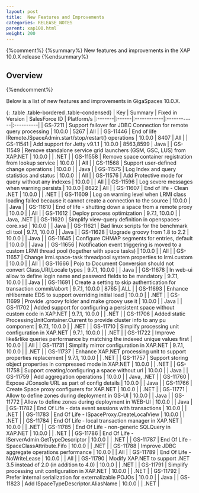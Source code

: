```yaml
---
layout: post
title:  New Features and Improvements
categories: RELEASE_NOTES
parent: xap100.html
weight: 200
---
```


{%comment%}
{%summary%} New features and improvements in the XAP 10.0.X release {%endsummary%}

## Overview
{%endcomment%}

Below is a list of new features and improvements in GigaSpaces 10.0.X.


{: .table .table-bordered .table-condensed}
| Key | Summary | Fixed in Version | SalesForce ID | Platform/s
|:-------|:------|:------------|:------------|:----------|
| GS-7211  | Support failover for JDBC Connection for remote query processing | 10.0.0 | 5267 | All |
| GS-11446 | End of life IRemoteJSpaceAdmin.start/stop/restart() operations | 10.0.0 | 8407 | All |
| GS-11541 | Add support for Jetty v9.1.1 | 10.0.0 | 8563,8599 | Java |
| GS-11549 | Remove standalone service grid launchers (GSM, GSC, LUS) from XAP.NET | 10.0.0 |  | .NET |
| GS-11558 | Remove space container registration from lookup service | 10.0.0 | | All |
| GS-11568 | Support user-defined change operations | 10.0.0 | | Java |
| GS-11575 | Log Index and query statistics and status | 10.0.0 | | All |
| GS-11576 | Add Protective mode for query without any indexes | 10.0.0 | | All |
| GS-11596 | Log severe messages when warning persists | 10.0.0 | 8622 | All |
| GS-11607 | End of life - Clean .NET | 10.0.0 | | .NET |
| GS-11609 | Log on warning level when LRMI class loading failed because it cannot create a connection to the source | 10.0.0 | | Java |
| GS-11610 | End of life - shutting down a space from a remote proxy | 10.0.0 | | All |
| GS-11612 | Deploy process optimization | 9.7.1, 10.0.0 | | Java, .NET |
| GS-11620 | Simplify view-query definition in openspaces-core.xsd | 10.0.0 | | Java |
| GS-11621 | Bad linux scripts for the benchmark cli tool | 9.7.1, 10.0.0 | | Java |
| GS-11628 | Upgrade groovy from 1.8 to 2.2 | 10.0.0 | | Java |
| GS-11645 | Configure CHMAP segments for entries, default | 10.0.0 | | Java |
| GS-11656 | Notification event triggering is moved to a custom LRMI thread pool (together with space tasks) | 10.0.0 | | All |
| GS-11657 | Change lrmi.space-task threadpool system properties to lrmi.custom | 10.0.0 | | All |
| GS-11666 | Pojo to Document Conversion should not convert Class,URI,Locale types | 9.7.1, 10.0.0 | | Java |
| GS-11678 | In web-ui allow to define login name and password fields to be mandatory | 9.7.1, 10.0.0 | | Java |
| GS-11691 | Create a setting to skip authentication for transaction commit/abort | 9.7.1, 10.0.0 | 8765 | ALL |
| GS-11693 | Enhance nHibernate EDS to support overriding initial load | 10.0.0 | | .NET |
| GS-11699 | Provide .groovy folder and make groovy use it | 10.0.0 | | Java |
| GS-11702 | Added support for configuring a persistent space without custom code in XAP.NET | 9.7.1, 10.0.0 | | .NET |
| GS-11706 | Added static ProcessingUnitContainer.Current to provide cluster info to any pu component | 9.7.1, 10.0.0 | | .NET |
| GS-11710 | Simplify processing unit configuration in XAP.NET | 9.7.1, 10.0.0 | | .NET |
| GS-11722 | Improve like&rlike queries performance by matching the indexed unique values first | 10.0.0 | | All |
| GS-11731 | Simplify mirror configuration in XAP.NET | 9.7.1, 10.0.0 | | .NET |
| GS-11737 | Enhance XAP.NET processing unit to support properties replacement | 9.7.1, 10.0.0 | | .NET |
| GS-11757 | Support storing object properties in compressed mode in XAP.NET | 10.0.0 | | .NET |
| GS-11758 | Support creating/configuring a space without url | 10.0.0 | | Java |
| GS-11759 | Add aggregation operations | 10.0.0 | | Java, .NET |
| GS-11760 | Expose JConsole URL as part of config details | 10.0.0 | | Java |
| GS-11766 | Create Space proxy configurers for XAP.NET | 10.0.0 | | .NET |
| GS-11771 | Allow to define zones during deployment in GS-UI | 10.0.0 | | Java |
| GS-11772 | Allow to define zones during deployment in WEB-UI | 10.0.0 | | Java |
| GS-11782 | End Of Life - data event sessions with transactions | 10.0.0 | | .NET |
| GS-11783 | End Of Life - ISpaceProxy.CreateLocalView | 10.0.0 | | .NET |
| GS-11784 | End Of Life - local transaction manager in XAP.NET | 10.0.0 | | .NET |
| GS-11785 | End Of Life - non-generic SQLQuery in XAP.NET | 10.0.0 | | .NET |
| GS-11786 | End Of Life - IServerAdmin.GetTypeDescriptor | 10.0.0 | | .NET |
| GS-11787 | End Of Life - SpaceClassAttribute.Fifo | 10.0.0 | | .NET |
| GS-11788 | Improve JDBC aggregate operations performance | 10.0.0 | | All |
| GS-11789 | End Of Life - NoWriteLease | 10.0.0 | | All |
| GS-11790 | Modify XAP.NET to support .NET 3.5 instead of 2.0 (in addition to 4.0) | 10.0.0 | | .NET |
| GS-11791 | Simplify processing unit configuration in XAP.NET | 10.0.0 | | .NET |
| GS-11792 | Prefer internal serialization for externalizable POJOs | 10.0.0 | | Java |
| GS-11823 | Add ISpaceTypeDescriptor.AliasName | 10.0.0 | | .NET |